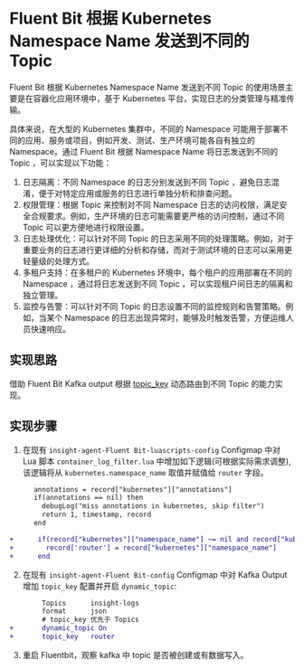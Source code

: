 # Fluent Bit 根据 Kubernetes Namespace Name 发送到不同的 Topic

Fluent Bit 根据 Kubernetes Namespace Name 发送到不同 Topic 的使用场景主要是在容器化应用环境中，基于 Kubernetes 平台，实现日志的分类管理与精准传输。

具体来说，在大型的 Kubernetes 集群中，不同的 Namespace 可能用于部署不同的应用、服务或项目，例如开发、测试、生产环境可能各自有独立的 Namespace。通过 Fluent Bit 根据 Namespace Name 将日志发送到不同的 Topic ，可以实现以下功能：

1. 日志隔离：不同 Namespace 的日志分别发送到不同 Topic ，避免日志混淆，便于对特定应用或服务的日志进行单独分析和排查问题。
2. 权限管理：根据 Topic 来控制对不同 Namespace 日志的访问权限，满足安全合规要求。例如，生产环境的日志可能需要更严格的访问控制，通过不同 Topic 可以更方便地进行权限设置。
3. 日志处理优化：可以针对不同 Topic 的日志采用不同的处理策略。例如，对于重要业务的日志进行更详细的分析和存储，而对于测试环境的日志可以采用更轻量级的处理方式。
4. 多租户支持：在多租户的 Kubernetes 环境中，每个租户的应用部署在不同的 Namespace ，通过将日志发送到不同 Topic ，可以实现租户间日志的隔离和独立管理。
5. 监控与告警：可以针对不同 Topic 的日志设置不同的监控规则和告警策略。例如，当某个 Namespace 的日志出现异常时，能够及时触发告警，方便运维人员快速响应。

## 实现思路
借助 Fluent Bit Kafka output 根据 [topic_key][1] 动态路由到不同 Topic 的能力实现。

## 实现步骤
1. 在现有 `insight-agent-Fluent Bit-luascripts-config` Configmap 中对 Lua 脚本 `container_log_filter.lua` 中增加如下逻辑(可根据实际需求调整), 该逻辑将从 `kubernetes.namespace_name` 取值并赋值给 `router` 字段。

```diff
      annotations = record["kubernetes"]["annotations"]
      if(annotations == nil) then
        debugLog("miss annotations in kubernetes, skip filter")
        return 1, timestamp, record
      end

+      if(record["kubernetes"]["namespace_name"] ~= nil and record["kubernetes"]["namespace_name"] ~= '') then
+        record['router'] = record["kubernetes"]["namespace_name"]
+      end
```

2. 在现有 `insight-agent-Fluent Bit-config` Configmap 中对  Kafka Output 增加 `topic_key` 配置并开启 `dynamic_topic`:
```diff
        Topics      insight-logs
        format      json
        # topic_key 优先于 Topics
+       dynamic_topic On
+       topic_key   router
```

3. 重启 Fluentbit，观察 kafka 中 topic 是否被创建或有数据写入。

[1]: https://docs.fluentbit.io/manual/pipeline/outputs/kafka